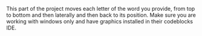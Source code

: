 This part of the project moves each letter of the word you provide, from top to bottom and then laterally and then back to its position.
Make sure you are working with windows only and have graphics installed in their codeblocks IDE.
